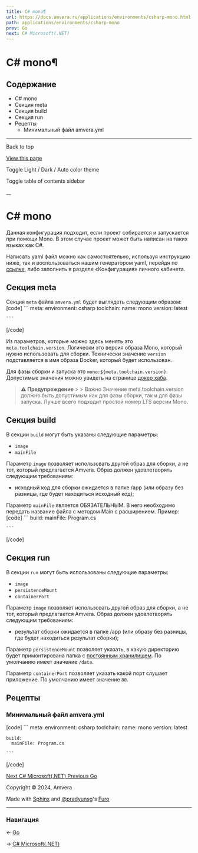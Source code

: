 ```yaml
---
title: C# mono¶
url: https://docs.amvera.ru/applications/environments/csharp-mono.html
path: applications/environments/csharp-mono
prev: Go
next: С# Microsoft(.NET)
---
```


# C# mono¶

## Содержание

- C# mono
- Секция meta
- Секция build
- Секция run
- Рецепты
  - Минимальный файл amvera.yml

---

Back to top

[ View this page ](<../../_sources/applications/environments/csharp-mono.md.txt> "View this page")

Toggle Light / Dark / Auto color theme

Toggle table of contents sidebar

__

# C# mono

Данная конфигурация подходит, если проект собирается и запускается при помощи Mono. В этом случае проект может быть написан на таких языках как C#.

Написать yaml файл можно как самостоятельно, используя инструкцию ниже, так и воспользоваться нашим генератором yaml, перейдя по [ссылке](<https://manifest.amvera.ru/>), либо заполнить в разделе «Конфигурация» личного кабинета.

## Секция meta

Секция ``meta`` файла ``amvera.yml`` будет выглядеть следующим образом:
[code] 
    ```
    meta:
      environment: csharp
      toolchain:
        name: mono
        version: latest
    
    ```
    
[/code]

Из параметров, которые можно здесь менять это ``meta.toolchain.version``. Логически это версия образа Mono, который нужно использовать для сборки. Технически значение ``version`` подставляется в имя образа Docker, который будет использован.

Для фазы сборки и запуска это ``mono:${meta.toolchain.version}``. Допустимые значения можно увидеть на странице [докер хаба](<https://hub.docker.com/>).

> **⚠️ Предупреждение** > > Важно Значение meta.toolchain.version должно быть допустимым как для фазы сборки, так и для фазы запуска. Лучше всего подходит простой номер LTS версии Mono. 

## Секция build

В секции ``build`` могут быть указаны следующие параметры:
* ``image``
* ``mainFile``

Параметр ``image`` позволяет использовать другой образ для сборки, а не тот, который предлагается Amvera. Образ должен удовлетворять следующим требованиям:
* исходный код для сборки ожидается в папке /app (или образу без разницы, где будет находиться исходный код);

Параметр ``mainFile`` является ОБЯЗАТЕЛЬНЫМ. В него необходимо передать название файла с методом Main c расширением. Пример:
[code] 
    ```
    build:
      mainFile: Program.cs 
    
    ```
    
[/code]

## Секция run

В секции ``run`` могут быть использованы следующие параметры:
* ``image``
* ``persistenceMount``
* ``containerPort``

Параметр ``image`` позволяет использовать другой образ для сборки, а не тот, который предлагается Amvera. Образ должен удовлетворять следующим требованиям:
* результат сборки ожидается в папке /app (или образу без разницы, где будет находиться результат сборки);

Параметр ``persistenceMount`` позволяет указать, в какую директорию будет примонтирована папка с [постоянным хранилищем](<../storage.html#data>). По умолчанию имеет значение ``/data``.

Параметр ``containerPort`` позволяет указать какой порт слушает приложение. По умолчанию имеет значение ``80``.

## Рецепты

### Минимальный файл amvera.yml
[code] 
    ```
    meta:
      environment: csharp
      toolchain:
        name: mono
        version: latest
    
    build:
      mainFile: Program.cs
    
    ```
    
[/code]

[ Next С# Microsoft(.NET) ](<csharp-dotnet.html>) [ Previous Go ](<golang-go.html>)

Copyright © 2024, Amvera 

Made with [Sphinx](<https://www.sphinx-doc.org/>) and [@pradyunsg](<https://pradyunsg.me>)'s [Furo](<https://github.com/pradyunsg/furo>)


---

### Навигация

← [Go](https://docs.amvera.ru/golang-go.html)

→ [С# Microsoft(.NET)](https://docs.amvera.ru/csharp-dotnet.html)
